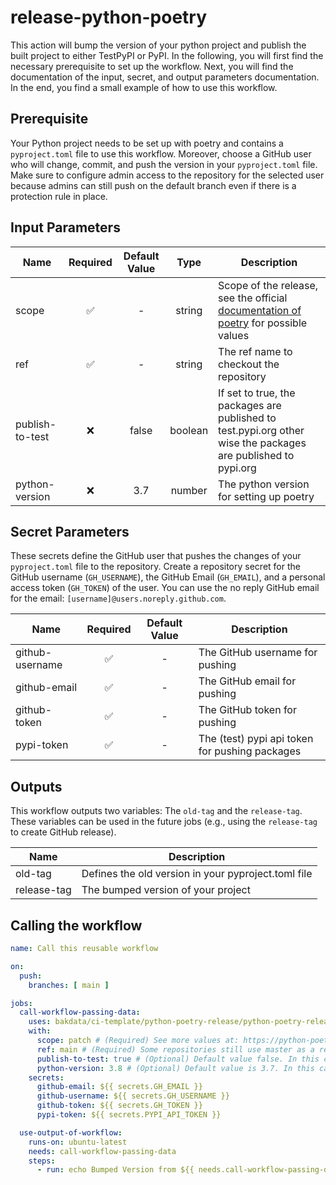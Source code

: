 # release-python-poetry

This action will bump the version of your python project and publish the built project to either TestPyPI or PyPI. In
the following, you will first find the necessary prerequisite to set up the workflow. Next, you will find the
documentation of the input, secret, and output parameters documentation. In the end, you find a small example of how to
use this workflow.

## Prerequisite

Your Python project needs to be set up with poetry and contains a `pyproject.toml` file to use this workflow. Moreover,
choose a GitHub user who will change, commit, and push the version in your `pyproject.toml` file. Make sure to configure
admin access to the repository for the selected user because admins can still push on the default branch even if there
is a protection rule in place.

## Input Parameters

| Name            |  Required  |  Default Value  |  Type   | Description                                                                                                                       |
|-----------------|:----------:|:---------------:|:-------:|-----------------------------------------------------------------------------------------------------------------------------------|
| scope           |     ✅      |        -        | string  | Scope of the release, see the official [documentation of poetry](https://python-poetry.org/docs/cli/#version) for possible values |
| ref             |     ✅      |        -        | string  | The ref name to checkout the repository                                                                                           |
| publish-to-test |     ❌      |      false      | boolean | If set to true, the packages are published to test.pypi.org other wise the packages are published to pypi.org                     |
| python-version  |     ❌      |       3.7       | number  | The python version for setting up poetry                                                                                          |

## Secret Parameters

These secrets define the GitHub user that pushes the changes of your `pyproject.toml` file to the repository. Create a
repository secret for the GitHub username (`GH_USERNAME`), the GitHub Email (`GH_EMAIL`), and a personal access
token (`GH_TOKEN`) of the user. You can use the no reply GitHub email for the
email: `[username]@users.noreply.github.com`.

| Name            |  Required  | Default Value | Description                                    |
|-----------------|:----------:|:-------------:|------------------------------------------------|
| github-username |     ✅      |       -       | The GitHub username for pushing                |
| github-email    |     ✅      |       -       | The GitHub email for pushing                   |
| github-token    |     ✅      |       -       | The GitHub token for pushing                   |
| pypi-token      |     ✅      |       -       | The (test) pypi api token for pushing packages |

## Outputs

This workflow outputs two variables: The `old-tag` and the `release-tag`. These variables can be used in the future
jobs (e.g., using the `release-tag` to create GitHub release).

| Name        | Description                                         |
|-------------|-----------------------------------------------------|
| old-tag     | Defines the old version in your pyproject.toml file |
| release-tag | The bumped version of your project                  |

## Calling the workflow

```yaml
name: Call this reusable workflow

on:
  push:
    branches: [ main ]

jobs:
  call-workflow-passing-data:
    uses: bakdata/ci-template/python-poetry-release/python-poetry-release.yaml@main
    with:
      scope: patch # (Required) See more values at: https://python-poetry.org/docs/cli/#version
      ref: main # (Required) Some repositories still use master as a ref
      publish-to-test: true # (Optional) Default value false. In this case the packages are pushed to TestPyPI
      python-version: 3.8 # (Optional) Default value is 3.7. In this case poetry is installed with Python 3.8
    secrets:
      github-email: ${{ secrets.GH_EMAIL }}
      github-username: ${{ secrets.GH_USERNAME }}
      github-token: ${{ secrets.GH_TOKEN }}
      pypi-token: ${{ secrets.PYPI_API_TOKEN }}

  use-output-of-workflow:
    runs-on: ubuntu-latest
    needs: call-workflow-passing-data
    steps:
      - run: echo Bumped Version from ${{ needs.call-workflow-passing-data.outputs.old-tag }} to ${{ needs.call-workflow-passing-data.outputs.release-tag }}
```

